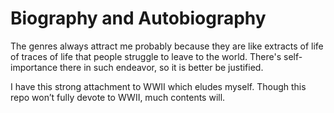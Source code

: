 # Biography and Autobiography
The genres always attract me probably because they are like extracts of life of traces of life that people struggle to leave to the world. There's self-importance there in such endeavor, so it is better be justified.

I have this strong attachment to WWII which eludes myself. Though this repo won’t fully devote to WWII, much contents will. 
  
